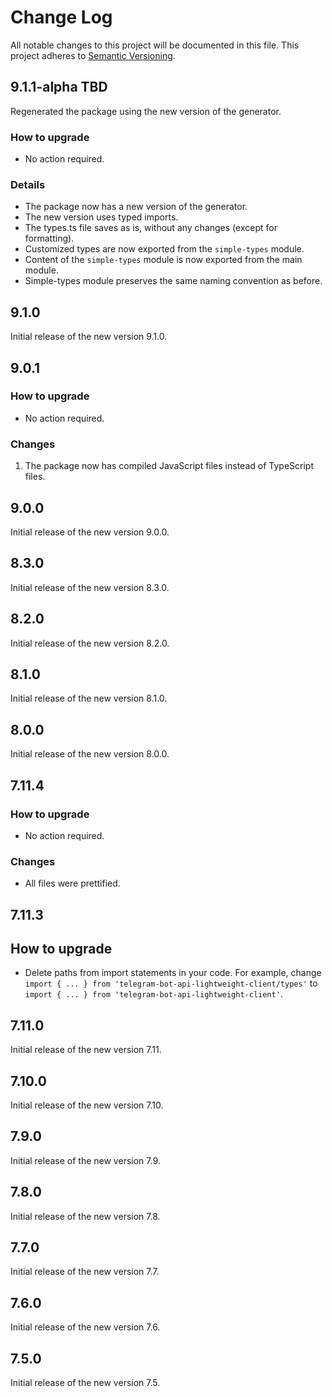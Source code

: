 # Change Log

All notable changes to this project will be documented in this file.
This project adheres to [Semantic Versioning](http://semver.org/).

## 9.1.1-alpha TBD

Regenerated the package using the new version of the generator.

### How to upgrade

- No action required.

### Details

- The package now has a new version of the generator.
- The new version uses typed imports.
- The types.ts file saves as is, without any changes (except for formatting).
- Customized types are now exported from the `simple-types` module.
- Content of the `simple-types` module is now exported from the main module.
- Simple-types module preserves the same naming convention as before.

## 9.1.0

Initial release of the new version 9.1.0.

## 9.0.1

### How to upgrade

- No action required.

### Changes

1. The package now has compiled JavaScript files instead of TypeScript files.

## 9.0.0

Initial release of the new version 9.0.0.

## 8.3.0

Initial release of the new version 8.3.0.

## 8.2.0

Initial release of the new version 8.2.0.

## 8.1.0

Initial release of the new version 8.1.0.

## 8.0.0

Initial release of the new version 8.0.0.

## 7.11.4

### How to upgrade

- No action required.

### Changes

- All files were prettified.

## 7.11.3

## How to upgrade

- Delete paths from import statements in your code.
  For example, change `import { ... } from 'telegram-bot-api-lightweight-client/types'`
  to `import { ... } from 'telegram-bot-api-lightweight-client'`.

## 7.11.0

Initial release of the new version 7.11.

## 7.10.0

Initial release of the new version 7.10.

## 7.9.0

Initial release of the new version 7.9.

## 7.8.0

Initial release of the new version 7.8.

## 7.7.0

Initial release of the new version 7.7.

## 7.6.0

Initial release of the new version 7.6.

## 7.5.0

Initial release of the new version 7.5.
